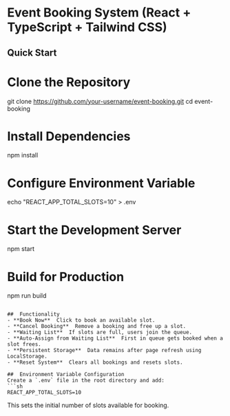 # Event Booking System (React + TypeScript + Tailwind CSS)

## Quick Start

# Clone the Repository
git clone https://github.com/your-username/event-booking.git
cd event-booking

# Install Dependencies
npm install

# Configure Environment Variable
echo "REACT_APP_TOTAL_SLOTS=10" > .env

# Start the Development Server
npm start

# Build for Production
npm run build
```

##  Functionality
- **Book Now**  Click to book an available slot.
- **Cancel Booking**  Remove a booking and free up a slot.
- **Waiting List**  If slots are full, users join the queue.
- **Auto-Assign from Waiting List**  First in queue gets booked when a slot frees.
- **Persistent Storage**  Data remains after page refresh using LocalStorage.
- **Reset System**  Clears all bookings and resets slots.

##  Environment Variable Configuration
Create a `.env` file in the root directory and add:
```sh
REACT_APP_TOTAL_SLOTS=10
```
This sets the initial number of slots available for booking.


